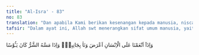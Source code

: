 ```yaml
---
title: "Al-Isra' - 83"
no: 83
translation: "Dan apabila Kami berikan kesenangan kepada manusia, niscaya dia berpaling dan menjauhkan diri dengan sombong; dan apabila dia ditimpa kesusahan, niscaya dia berputus asa."
tafsir: "Dalam ayat ini, Allah swt menerangkan sifat umum manusia, yaitu apabila diberi kenikmatan, seperti harta, kekuasaan, kemenangan dan sebagainya, mereka tidak mau lagi tunduk dan patuh kepada-Nya, bahkan mereka menjauhkan diri. Sebaliknya, apabila ditimpa kesukaran, kesengsara-an, kemiskinan, dan kekalahan, mereka berputus asa dan merasa tidak akan memperoleh apa-apa lagi. Seharusnya mereka tidak berputus asa, melainkan tetap beramal dan berusaha untuk mendapatkan pertolongan Allah, karena menurut ajaran Al-Qur'an, orang yang berputus asa dari rahmat Allah berarti telah mengingkari rahmat-Nya.\n\nAyat-ayat lain yang menerangkan keadaan manusia ketika menerima rahmat Allah, ialah firman-Nya:\n\nDan apabila manusia ditimpa bahaya dia berdoa kepada Kami dalam keadaan berbaring, duduk atau berdiri, tetapi setelah Kami hilangkan bahaya itu darinya, dia kembali (ke jalan yang sesat), seolah-olah dia tidak pernah berdoa kepada Kami untuk (menghilangkan) bahaya yang telah menimpanya. (Yunus/10: 12)"
---
```


وَاِذَآ اَنْعَمْنَا عَلَى الْاِنْسَانِ اَعْرَضَ وَنَاٰ بِجَانِبِهٖۚ وَاِذَا مَسَّهُ الشَّرُّ كَانَ يَـُٔوْسًا
